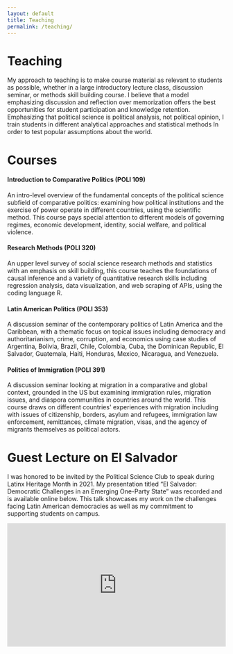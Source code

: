 ```yaml
---
layout: default
title: Teaching
permalink: /teaching/
---
```


# Teaching

My approach to teaching is to make course material as relevant to students as possible, whether in a large introductory lecture class, discussion seminar, or methods skill building course. I believe that a model emphasizing discussion and reflection over memorization offers the best opportunities for student participation and knowledge retention. Emphasizing that political science is political analysis, not political opinion, I train students in different analytical approaches and statistical methods In order to test popular assumptions about the world.

# Courses

#### Introduction to Comparative Politics (POLI 109)

An intro-level overview of the fundamental concepts of the political science subfield of comparative politics: examining how political institutions and the exercise of power operate in different countries, using the scientific method. This course pays special attention to different models of governing regimes, economic development, identity, social welfare, and political violence.

#### Research Methods (POLI 320)

An upper level survey of social science research methods and statistics with an emphasis on skill building, this course teaches the foundations of causal inference and a variety of quantitative research skills including regression analysis, data visualization, and web scraping of APIs, using the coding language R.

#### Latin American Politics (POLI 353)

A discussion seminar of the contemporary politics of Latin America and the Caribbean, with a thematic focus on topical issues including democracy and authoritarianism, crime, corruption, and economics using case studies of Argentina, Bolivia, Brazil, Chile, Colombia, Cuba, the Dominican Republic, El Salvador, Guatemala, Haiti, Honduras, Mexico, Nicaragua, and Venezuela.

#### Politics of Immigration (POLI 391)

A discussion seminar looking at migration in a comparative and global context, grounded in the US but examining immigration rules, migration issues, and diaspora communities in countries around the world. This course draws on different countries' experiences with migration including with issues of citizenship, borders, asylum and refugees, immigration law enforcement, remittances, climate migration, visas, and the agency of migrants themselves as political actors.

# Guest Lecture on El Salvador

I was honored to be invited by the Political Science Club to speak during Latinx Heritage Month in 2021. My presentation titled “El Salvador: Democratic Challenges in an Emerging One-Party State” was recorded and is available online below. This talk showcases my work on the challenges facing Latin American democracies as well as my commitment to supporting students on campus.

<div class="video-container">
  <iframe 
    src="https://www.youtube.com/embed/4ksDeU5OOiY" 
    frameborder="0" 
    allow="accelerometer; autoplay; clipboard-write; encrypted-media; gyroscope; picture-in-picture" 
    allowfullscreen>
  </iframe>
</div>

<style>
  .video-container {
    position: relative;
    width: 100%;
    padding-bottom: 56.25%; /* 16:9 aspect ratio (height/width = 9/16 = 0.5625) */
    height: 0;
    overflow: hidden;
  }

  .video-container iframe {
    position: absolute;
    top: 0;
    left: 0;
    width: 100%;
    height: 100%;
    border: 0;
  }
</style>
